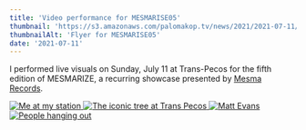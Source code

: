 ```yaml
---
title: 'Video performance for MESMARISE05'
thumbnail: 'https://s3.amazonaws.com/palomakop.tv/news/2021/2021-07-11/mesmarize05_flyer.jpg'
thumbnailAlt: 'Flyer for MESMARISE05'
date: '2021-07-11'
---
```


I performed live visuals on Sunday, July 11 at Trans-Pecos for the fifth edition of MESMARIZE, a recurring showcase presented by <a href="https://mesmarecords.com/" rel="noopener" target="_blank">Mesma Records</a>.

<div class="photo-grid-2-columns lightbox" id="mesmarize05-lightbox">
<a href="https://s3.amazonaws.com/palomakop.tv/news/2021/2021-07-11/mesmarize05_1_hi_res.jpg">
<img alt="Me at my station" loading="lazy" src="https://s3.amazonaws.com/palomakop.tv/news/2021/2021-07-11/mesmarize05_1_720px.jpg"/>
</a>
<a href="https://s3.amazonaws.com/palomakop.tv/news/2021/2021-07-11/mesmarize05_2_hi_res.jpg">
<img alt="The iconic tree at Trans Pecos" loading="lazy" src="https://s3.amazonaws.com/palomakop.tv/news/2021/2021-07-11/mesmarize05_2_720px.jpg"/>
</a>
<a href="https://s3.amazonaws.com/palomakop.tv/news/2021/2021-07-11/mesmarize05_3_hi_res.jpg">
<img alt="Matt Evans" loading="lazy" src="https://s3.amazonaws.com/palomakop.tv/news/2021/2021-07-11/mesmarize05_3_720px.jpg"/>
</a>
<a href="https://s3.amazonaws.com/palomakop.tv/news/2021/2021-07-11/mesmarize05_4_hi_res.jpg">
<img alt="People hanging out" loading="lazy" src="https://s3.amazonaws.com/palomakop.tv/news/2021/2021-07-11/mesmarize05_4_720px.jpg"/>
</a>
</div>
<script>
var mesmarize05_lightbox = new SimpleLightbox({elements: '#mesmarize05-lightbox a'});
</script>
